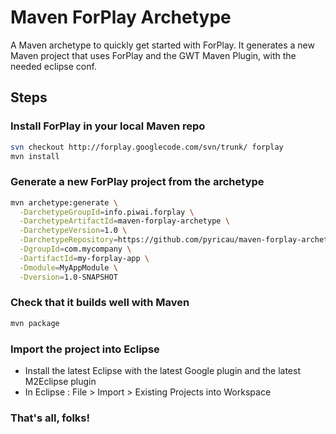 # Maven ForPlay Archetype

A Maven archetype to quickly get started with ForPlay. It generates a new Maven project that uses ForPlay and the GWT Maven Plugin, with the needed eclipse conf.

## Steps

### Install ForPlay in your local Maven repo

```bash
svn checkout http://forplay.googlecode.com/svn/trunk/ forplay
mvn install
```

### Generate a new ForPlay project from the archetype

```bash
mvn archetype:generate \
  -DarchetypeGroupId=info.piwai.forplay \
  -DarchetypeArtifactId=maven-forplay-archetype \
  -DarchetypeVersion=1.0 \
  -DarchetypeRepository=https://github.com/pyricau/maven-forplay-archetype/raw/master/releases \
  -DgroupId=com.mycompany \
  -DartifactId=my-forplay-app \
  -Dmodule=MyAppModule \
  -Dversion=1.0-SNAPSHOT
```

### Check that it builds well with Maven

```bash
mvn package
```

### Import the project into Eclipse

* Install the latest Eclipse with the latest Google plugin and the latest M2Eclipse plugin
* In Eclipse : File > Import > Existing Projects into Workspace

### That's all, folks!
